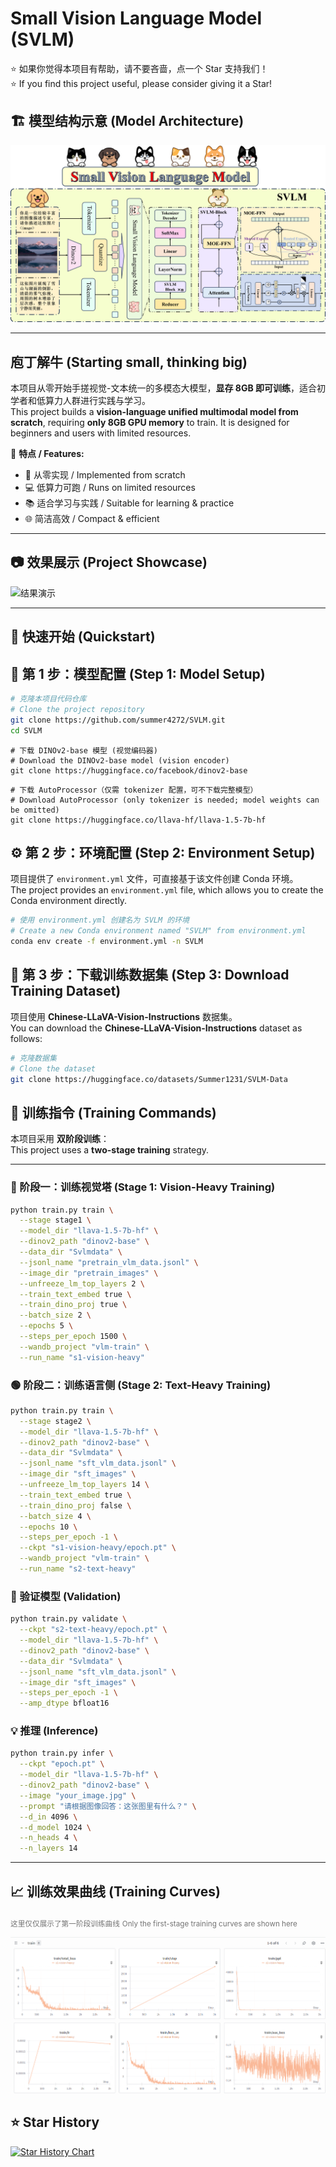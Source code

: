 # Small Vision Language Model (SVLM)

⭐ 如果你觉得本项目有帮助，请不要吝啬，点一个 Star 支持我们！  
⭐ If you find this project useful, please consider giving it a Star!

## 🏗 模型结构示意 (Model Architecture)
![模型结构](Image/MODEL.png)

---
## 庖丁解牛 (Starting small, thinking big)

本项目从零开始手搓视觉-文本统一的多模态大模型，**显存 8GB 即可训练**，适合初学者和低算力人群进行实践与学习。  
This project builds a **vision-language unified multimodal model from scratch**, requiring **only 8GB GPU memory** to train. It is designed for beginners and users with limited resources.  

📌 **特点 / Features:**  
- 🔧 从零实现 / Implemented from scratch  
- 💻 低算力可跑 / Runs on limited resources  
- 📚 适合学习与实践 / Suitable for learning & practice  
- 🌐 简洁高效 / Compact & efficient  

---
## 📷 效果展示 (Project Showcase)

![结果演示](Image/videotogif.gif)


---
## 🚀 快速开始 (Quickstart)

## 🔧 第 1 步：模型配置 (Step 1: Model Setup)

```bash
# 克隆本项目代码仓库
# Clone the project repository
git clone https://github.com/summer4272/SVLM.git
cd SVLM
```
```
# 下载 DINOv2-base 模型 (视觉编码器)
# Download the DINOv2-base model (vision encoder)
git clone https://huggingface.co/facebook/dinov2-base

```
```
# 下载 AutoProcessor（仅需 tokenizer 配置，可不下载完整模型）
# Download AutoProcessor (only tokenizer is needed; model weights can be omitted)
git clone https://huggingface.co/llava-hf/llava-1.5-7b-hf

```
## ⚙️ 第 2 步：环境配置 (Step 2: Environment Setup)

项目提供了 `environment.yml` 文件，可直接基于该文件创建 Conda 环境。  
The project provides an `environment.yml` file, which allows you to create the Conda environment directly.

```bash
# 使用 environment.yml 创建名为 SVLM 的环境
# Create a new Conda environment named "SVLM" from environment.yml
conda env create -f environment.yml -n SVLM
```
## 📂 第 3 步：下载训练数据集 (Step 3: Download Training Dataset)

项目使用 **Chinese-LLaVA-Vision-Instructions** 数据集。  
You can download the **Chinese-LLaVA-Vision-Instructions** dataset as follows:

```bash
# 克隆数据集 
# Clone the dataset 
git clone https://huggingface.co/datasets/Summer1231/SVLM-Data
```
## 🎯 训练指令 (Training Commands)

本项目采用 **双阶段训练**：  
This project uses a **two-stage training** strategy.

---

### 🔵 阶段一：训练视觉塔 (Stage 1: Vision-Heavy Training)

```bash
python train.py train \
  --stage stage1 \
  --model_dir "llava-1.5-7b-hf" \
  --dinov2_path "dinov2-base" \
  --data_dir "Svlmdata" \
  --jsonl_name "pretrain_vlm_data.jsonl" \
  --image_dir "pretrain_images" \
  --unfreeze_lm_top_layers 2 \
  --train_text_embed true \
  --train_dino_proj true \
  --batch_size 2 \
  --epochs 5 \
  --steps_per_epoch 1500 \
  --wandb_project "vlm-train" \
  --run_name "s1-vision-heavy"
```

### 🟢 阶段二：训练语言侧 (Stage 2: Text-Heavy Training)
```bash
python train.py train \
  --stage stage2 \
  --model_dir "llava-1.5-7b-hf" \
  --dinov2_path "dinov2-base" \
  --data_dir "Svlmdata" \
  --jsonl_name "sft_vlm_data.jsonl" \
  --image_dir "sft_images" \
  --unfreeze_lm_top_layers 14 \
  --train_text_embed true \
  --train_dino_proj false \
  --batch_size 4 \
  --epochs 10 \
  --steps_per_epoch -1 \
  --ckpt "s1-vision-heavy/epoch.pt" \
  --wandb_project "vlm-train" \
  --run_name "s2-text-heavy"
```
### 🧪 验证模型 (Validation)
```bash
python train.py validate \
  --ckpt "s2-text-heavy/epoch.pt" \
  --model_dir "llava-1.5-7b-hf" \
  --dinov2_path "dinov2-base" \
  --data_dir "Svlmdata" \
  --jsonl_name "sft_vlm_data.jsonl" \
  --image_dir "sft_images" \
  --steps_per_epoch -1 \
  --amp_dtype bfloat16

```
### 💡 推理 (Inference)
```bash
python train.py infer \
  --ckpt "epoch.pt" \
  --model_dir "llava-1.5-7b-hf" \
  --dinov2_path "dinov2-base" \
  --image "your_image.jpg" \
  --prompt "请根据图像回答：这张图里有什么？" \
  --d_in 4096 \
  --d_model 1024 \
  --n_heads 4 \
  --n_layers 14
```
---

## 📈 训练效果曲线 (Training Curves)
<sub><span style="opacity:0.6">这里仅仅展示了第一阶段训练曲线</span></sub>
<sub><span style="opacity:0.6">Only the first-stage training curves are shown here</span></sub>


![训练曲线](Image/train.png)

## ⭐ Star History

[![Star History Chart](https://api.star-history.com/svg?repos=summer4272/SVLM&type=Date)](https://star-history.com/#summer4272/SVLM&Date)


